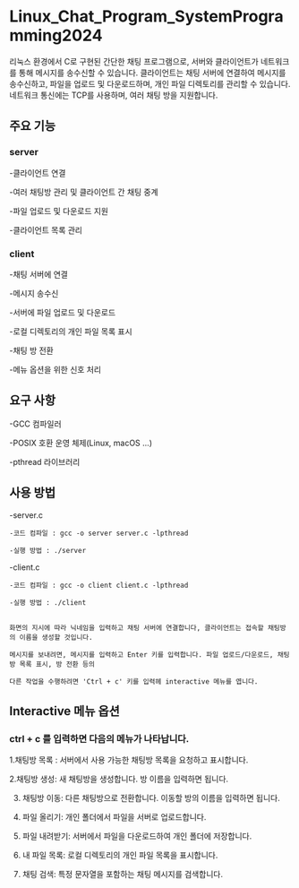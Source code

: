 # Linux_Chat_Program_SystemProgramming2024

리눅스 환경에서 C로 구현된 간단한 채팅 프로그램으로, 
서버와 클라이언트가 네트워크를 통해 메시지를 송수신할 수 있습니다. 클라이언트는 채팅 서버에 연결하여 메시지를 송수신하고,
파일을 업로드 및 다운로드하며, 개인 파일 디렉토리를 관리할 수 있습니다.
네트워크 통신에는 TCP를 사용하며, 여러 채팅 방을 지원합니다.

## 주요 기능

### server

  -클라이언트 연결

  -여러 채팅방 관리 및 클라이언트 간 채팅 중계

  -파일 업로드 및 다운로드 지원

  -클라이언트 목록 관리


### client

  -채팅 서버에 연결

  -메시지 송수신

  -서버에 파일 업로드 및 다운로드

  -로컬 디렉토리의 개인 파일 목록 표시

  -채팅 방 전환

  -메뉴 옵션을 위한 신호 처리

## 요구 사항

  -GCC 컴파일러

  -POSIX 호환 운영 체제(Linux, macOS ...)

  -pthread 라이브러리


## 사용 방법

 -server.c 

    -코드 컴파일 : gcc -o server server.c -lpthread

    -실행 방법 : ./server

 -client.c

    -코드 컴파일 : gcc -o client client.c -lpthread

    -실행 방법 : ./client

    
    화면의 지시에 따라 닉네임을 입력하고 채팅 서버에 연결합니다, 클라이언트는 접속할 채팅방의 이름을 생성할 것입니다.

    메시지를 보내려면, 메시지를 입력하고 Enter 키를 입력합니다. 파일 업로드/다운로드, 채팅방 목록 표시, 방 전환 등의

    다른 작업을 수행하려면 'Ctrl + c' 키를 입력헤 interactive 메뉴를 엽니다.


## Interactive 메뉴 옵션

### ctrl + c 를 입력하면 다음의 메뉴가 나타납니다.


1.채팅방 목록 : 서버에서 사용 가능한 채팅방 목록을 요청하고 표시합니다.

2.채팅방 생성: 새 채팅방을 생성합니다. 방 이름을 입력하면 됩니다.

3. 채팅방 이동: 다른 채팅방으로 전환합니다. 이동할 방의 이름을 입력하면 됩니다.

4. 파일 올리기: 개인 폴더에서 파일을 서버로 업로드합니다.

5. 파일 내려받기: 서버에서 파일을 다운로드하여 개인 폴더에 저장합니다.

6. 내 파일 목록: 로컬 디렉토리의 개인 파일 목록을 표시합니다.

7. 채팅 검색: 특정 문자열을 포함하는 채팅 메시지를 검색합니다.

  
 

 

